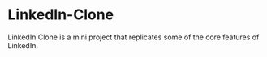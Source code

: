 # LinkedIn-Clone
LinkedIn Clone is a mini project that replicates some of the core features of LinkedIn.
